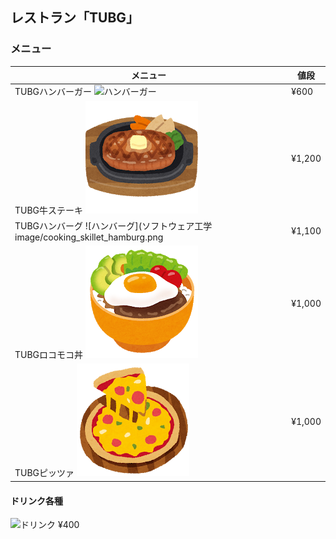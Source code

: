 ## レストラン「TUBG」
### メニュー
|メニュー|値段|
|---|---|
|TUBGハンバーガー ![ハンバーガー](ソフトウェア工学image/food-hamburger.png)|¥600|
|TUBG牛ステーキ ![ステーキ](ソフトウェア工学image/food_beefsteak.png)|¥1,200|
|TUBGハンバーグ ![ハンバーグ](ソフトウェア工学image/cooking_skillet_hamburg.png|¥1,100|
|TUBGロコモコ丼 ![ロコモコ丼](ソフトウェア工学image/food_locomoco_don.png)|¥1,000|
|TUBGピッツァ ![本格ピッツア](ソフトウェア工学image/food_pizza.png)|¥1,000|

#### ドリンク各種
![ドリンク](ソフトウェア工学image/thumbnail_coffee.png)
¥400
